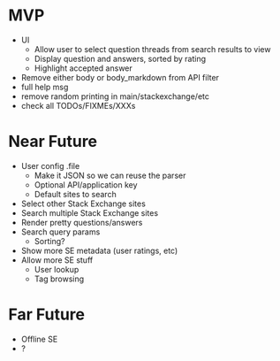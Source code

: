 # MVP
- UI
   - Allow user to select question threads from search results to view
   - Display question and answers, sorted by rating
   - Highlight accepted answer
- Remove either body or body_markdown from API filter
- full help msg
- remove random printing in main/stackexchange/etc
- check all TODOs/FIXMEs/XXXs

# Near Future
- User config .file
   - Make it JSON so we can reuse the parser
   - Optional API/application key
   - Default sites to search
- Select other Stack Exchange sites
- Search multiple Stack Exchange sites
- Render pretty questions/answers
- Search query params
   - Sorting?
- Show more SE metadata (user ratings, etc)
- Allow more SE stuff
   - User lookup
   - Tag browsing

# Far Future
- Offline SE
- ?
